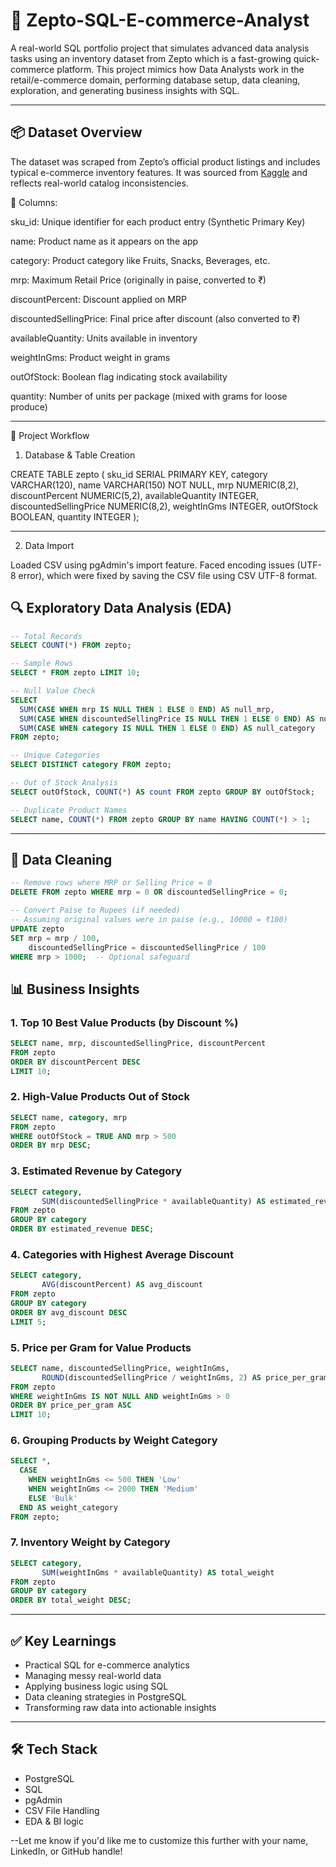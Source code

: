 # 🛒 Zepto-SQL-E-commerce-Analyst

A real-world SQL portfolio project that simulates advanced data analysis tasks using an inventory dataset from Zepto which is a fast-growing quick-commerce platform. This project mimics how Data Analysts work in the retail/e-commerce domain, performing database setup, data cleaning, exploration, and generating business insights with SQL.

---

## 📦 Dataset Overview

The dataset was scraped from Zepto’s official product listings and includes typical e-commerce inventory features. It was sourced from [Kaggle](https://www.kaggle.com/datasets) and reflects real-world catalog inconsistencies.

🧾 Columns:

sku_id: Unique identifier for each product entry (Synthetic Primary Key)

name: Product name as it appears on the app

category: Product category like Fruits, Snacks, Beverages, etc.

mrp: Maximum Retail Price (originally in paise, converted to ₹)

discountPercent: Discount applied on MRP

discountedSellingPrice: Final price after discount (also converted to ₹)

availableQuantity: Units available in inventory

weightInGms: Product weight in grams

outOfStock: Boolean flag indicating stock availability

quantity: Number of units per package (mixed with grams for loose produce)

---

🔧 Project Workflow
1. Database & Table Creation

CREATE TABLE zepto (
  sku_id SERIAL PRIMARY KEY,
  category VARCHAR(120),
  name VARCHAR(150) NOT NULL,
  mrp NUMERIC(8,2),
  discountPercent NUMERIC(5,2),
  availableQuantity INTEGER,
  discountedSellingPrice NUMERIC(8,2),
  weightInGms INTEGER,
  outOfStock BOOLEAN,
  quantity INTEGER
);

---

2. Data Import
   
Loaded CSV using pgAdmin's import feature.
Faced encoding issues (UTF-8 error), which were fixed by saving the CSV file using CSV UTF-8 format.


## 🔍 Exploratory Data Analysis (EDA)

```sql
-- Total Records
SELECT COUNT(*) FROM zepto;

-- Sample Rows
SELECT * FROM zepto LIMIT 10;

-- Null Value Check
SELECT 
  SUM(CASE WHEN mrp IS NULL THEN 1 ELSE 0 END) AS null_mrp,
  SUM(CASE WHEN discountedSellingPrice IS NULL THEN 1 ELSE 0 END) AS null_discountedSellingPrice,
  SUM(CASE WHEN category IS NULL THEN 1 ELSE 0 END) AS null_category
FROM zepto;

-- Unique Categories
SELECT DISTINCT category FROM zepto;

-- Out of Stock Analysis
SELECT outOfStock, COUNT(*) AS count FROM zepto GROUP BY outOfStock;

-- Duplicate Product Names
SELECT name, COUNT(*) FROM zepto GROUP BY name HAVING COUNT(*) > 1;
```

---

## 🧹 Data Cleaning

```sql
-- Remove rows where MRP or Selling Price = 0
DELETE FROM zepto WHERE mrp = 0 OR discountedSellingPrice = 0;

-- Convert Paise to Rupees (if needed)
-- Assuming original values were in paise (e.g., 10000 = ₹100)
UPDATE zepto
SET mrp = mrp / 100,
    discountedSellingPrice = discountedSellingPrice / 100
WHERE mrp > 1000;  -- Optional safeguard
```



## 📊 Business Insights

### 1. Top 10 Best Value Products (by Discount %)

```sql
SELECT name, mrp, discountedSellingPrice, discountPercent
FROM zepto
ORDER BY discountPercent DESC
LIMIT 10;
```

### 2. High-Value Products Out of Stock

```sql
SELECT name, category, mrp
FROM zepto
WHERE outOfStock = TRUE AND mrp > 500
ORDER BY mrp DESC;
```

### 3. Estimated Revenue by Category

```sql
SELECT category,
       SUM(discountedSellingPrice * availableQuantity) AS estimated_revenue
FROM zepto
GROUP BY category
ORDER BY estimated_revenue DESC;
```

### 4. Categories with Highest Average Discount

```sql
SELECT category,
       AVG(discountPercent) AS avg_discount
FROM zepto
GROUP BY category
ORDER BY avg_discount DESC
LIMIT 5;
```

### 5. Price per Gram for Value Products

```sql
SELECT name, discountedSellingPrice, weightInGms,
       ROUND(discountedSellingPrice / weightInGms, 2) AS price_per_gram
FROM zepto
WHERE weightInGms IS NOT NULL AND weightInGms > 0
ORDER BY price_per_gram ASC
LIMIT 10;
```

### 6. Grouping Products by Weight Category

```sql
SELECT *,
  CASE 
    WHEN weightInGms <= 500 THEN 'Low'
    WHEN weightInGms <= 2000 THEN 'Medium'
    ELSE 'Bulk'
  END AS weight_category
FROM zepto;
```

### 7. Inventory Weight by Category

```sql
SELECT category,
       SUM(weightInGms * availableQuantity) AS total_weight
FROM zepto
GROUP BY category
ORDER BY total_weight DESC;
```

---

## ✅ Key Learnings

* Practical SQL for e-commerce analytics
* Managing messy real-world data
* Applying business logic using SQL
* Data cleaning strategies in PostgreSQL
* Transforming raw data into actionable insights

---

## 🛠 Tech Stack

* PostgreSQL
* SQL
* pgAdmin
* CSV File Handling
* EDA & BI logic


--Let me know if you'd like me to customize this further with your name, LinkedIn, or GitHub handle!
```
